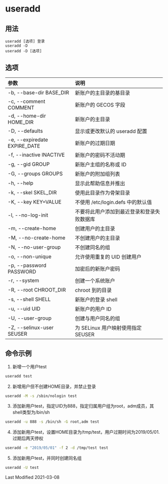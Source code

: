 # useradd

## 用法
```
useradd [选项] 登录
useradd -D
useradd -D [选项]
```

## 选项

参数 | 说明
:--- | :---
-b, --base-dir BASE_DIR      | 新账户的主目录的基目录
-c, --comment COMMENT        | 新账户的 GECOS 字段
-d, --home-dir HOME_DIR      | 新账户的主目录
-D, --defaults               | 显示或更改默认的 useradd 配置
-e, --expiredate EXPIRE_DATE | 新账户的过期日期
-f, --inactive INACTIVE      | 新账户的密码不活动期
-g, --gid GROUP              | 新账户主组的名称或 ID
-G, --groups GROUPS          | 新账户的附加组列表
-h, --help                   | 显示此帮助信息并推出
-k, --skel SKEL_DIR	         | 使用此目录作为骨架目录
-K, --key KEY=VALUE          | 不使用 /etc/login.defs 中的默认值
-l, --no-log-init            | 不要将此用户添加到最近登录和登录失败数据库
-m, --create-home            | 创建用户的主目录
-M, --no-create-home         | 不创建用户的主目录
-N, --no-user-group          | 不创建同名的组
-o, --non-unique             | 允许使用重复的 UID 创建用户
-p, --password PASSWORD      | 加密后的新账户密码
-r, --system                 | 创建一个系统账户
-R, --root CHROOT_DIR        | chroot 到的目录
-s, --shell SHELL            | 新账户的登录 shell
-u, --uid UID                | 新账户的用户 ID
-U, --user-group             | 创建与用户同名的组
-Z, --selinux-user SEUSER    | 为 SELinux 用户映射使用指定 SEUSER

## 命令示例

1. 新增一个用户test

```bash
useradd test
```

2. 新增用户但不创建HOME目录，并禁止登录

```bash
useradd -M -s /sbin/nologin test
```

3. 添加新用户test，指定UID为888，指定归属用户组为root，adm成员，其shell类型为/bin/sh

```bash
useradd -u 888 -s /bin/sh -G root,adm test
```

4. 添加新用户test，设置HOME目录为/tmp/test，用户过期时间为2019/05/01.过期后两天停权

```bash
useradd -e "2019/05/01" -f 2 -d /tmp/test test
```

5. 添加新用户test，并同时创建同名组

```bash
useradd -U test
```
Last Modified 2021-03-08